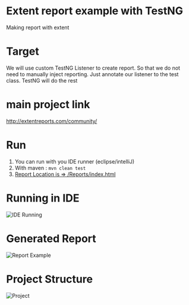 # Extent report example with TestNG
Making report with extent

# Target 
We will use custom TestNG Listener to create report. 
So that we do not need to manually inject reporting. 
Just annotate our listener to the test class. 
TestNG will do the rest

# main project link 
http://extentreports.com/community/ 

# Run 
1. You can run with you IDE runner (eclipse/intelliJ)
2. With maven : ```mvn clean test```
3. [Report Location is => /Reports/index.html](./Reports/index.html)
# Running in IDE 
![IDE Running ](run_ide.jpg)

# Generated Report 
![Report Example](ExtentReport.jpg)

# Project Structure
![Project](project.jpg)